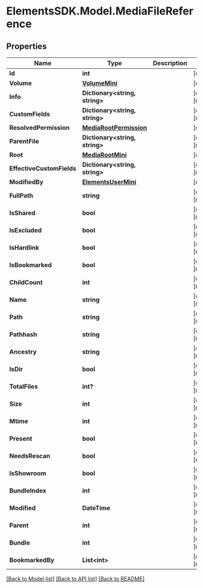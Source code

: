 # ElementsSDK.Model.MediaFileReference

## Properties

Name | Type | Description | Notes
------------ | ------------- | ------------- | -------------
**Id** | **int** |  | [optional] 
**Volume** | [**VolumeMini**](VolumeMini.md) |  | [optional] 
**Info** | **Dictionary&lt;string, string&gt;** |  | [optional] [readonly] 
**CustomFields** | **Dictionary&lt;string, string&gt;** |  | [optional] [readonly] 
**ResolvedPermission** | [**MediaRootPermission**](MediaRootPermission.md) |  | [optional] 
**ParentFile** | **Dictionary&lt;string, string&gt;** |  | [optional] [readonly] 
**Root** | [**MediaRootMini**](MediaRootMini.md) |  | [optional] 
**EffectiveCustomFields** | **Dictionary&lt;string, string&gt;** |  | [optional] [readonly] 
**ModifiedBy** | [**ElementsUserMini**](ElementsUserMini.md) |  | [optional] 
**FullPath** | **string** |  | [optional] [readonly] 
**IsShared** | **bool** |  | [optional] [readonly] 
**IsExcluded** | **bool** |  | [optional] [readonly] 
**IsHardlink** | **bool** |  | [optional] [readonly] 
**IsBookmarked** | **bool** |  | [optional] [readonly] 
**ChildCount** | **int** |  | [optional] [readonly] 
**Name** | **string** |  | [optional] [readonly] 
**Path** | **string** |  | [optional] [readonly] 
**Pathhash** | **string** |  | [optional] [readonly] 
**Ancestry** | **string** |  | [optional] [readonly] 
**IsDir** | **bool** |  | [optional] [readonly] 
**TotalFiles** | **int?** |  | [optional] [readonly] 
**Size** | **int** |  | [optional] [readonly] 
**Mtime** | **int** |  | [optional] [readonly] 
**Present** | **bool** |  | [optional] [readonly] 
**NeedsRescan** | **bool** |  | [optional] [readonly] 
**IsShowroom** | **bool** |  | [optional] [readonly] 
**BundleIndex** | **int** |  | [optional] [readonly] 
**Modified** | **DateTime** |  | [optional] [readonly] 
**Parent** | **int** |  | [optional] [readonly] 
**Bundle** | **int** |  | [optional] [readonly] 
**BookmarkedBy** | **List&lt;int&gt;** |  | [optional] [readonly] 

[[Back to Model list]](../README.md#documentation-for-models) [[Back to API list]](../README.md#documentation-for-api-endpoints) [[Back to README]](../README.md)


